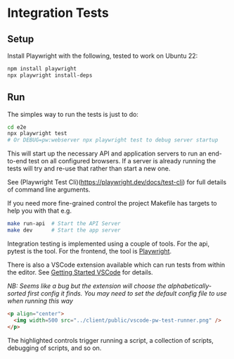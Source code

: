 # Integration Tests

## Setup

Install Playwright with the following, tested to work on Ubuntu 22:

```bash
npm install playwright
npx playwright install-deps
```

## Run

The simples way to run the tests is just to do:

```bash
cd e2e
npx playwright test
# Or DEBUG=pw:webserver npx playwright test to debug server startup
```

This will start up the necessary API and application servers to run an end-to-end test on all configured browsers. If a server is already
running the tests will try and re-use that rather than start a new one.

See (Playwright Test Cli)(https://playwright.dev/docs/test-cli) for full details of command line arguments.

If you need more fine-grained control the project Makefile has targets to help you with that e.g.

```bash
make run-api  # Start the API Server
make dev      # Start the app server
```

Integration testing is implemented using a couple of tools. For the api, pytest is the tool. For the frontend, the tool is [Playwright](https://playwright.dev/docs/intro).

There is also a VSCode extension available which can run tests from within the editor. See [Getting Started VSCode](https://playwright.dev/docs/getting-started-vscode) for details.

*NB: Seems like a bug but the extension will choose the alphabetically-sorted first config it finds. You may need to set the default
config file to use when running this way*

```html
<p align="center">
  <img width=500 src="../client/public/vscode-pw-test-runner.png" />
</p>
```

The highlighted controls trigger running a script, a collection of scripts, debugging of scripts, and so on.
